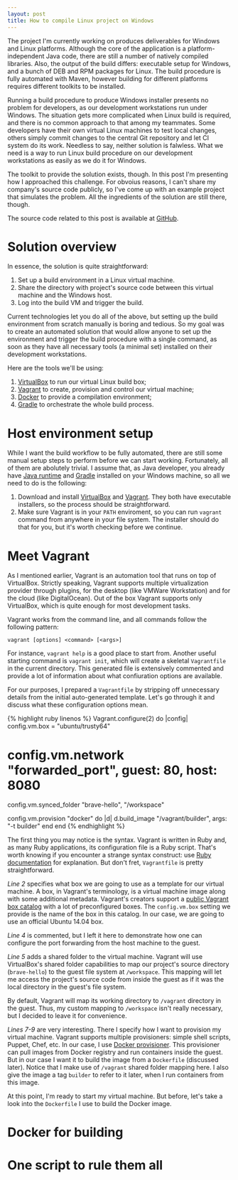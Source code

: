 ```yaml
---
layout: post
title: How to compile Linux project on Windows
---
```


The project I'm currently working on produces deliverables for Windows and Linux
platforms. Although the core of the application is a platform-independent Java
code, there are still a number of natively compiled libraries. Also, the output
of the build differs: executable setup for Windows, and a bunch of DEB and RPM
packages for Linux. The build procedure is fully automated with Maven, however
building for different platforms requires different toolkits to be installed.

Running a build procedure to produce Windows installer presents no problem for
developers, as our development workstations run under Windows. The situation
gets more complicated when Linux build is required, and there is no common
approach to that among my teammates. Some developers have their own virtual
Linux machines to test local changes, others simply commit changes to the
central Git repository and let CI system do its work. Needless to say, neither
solution is falwless. What we need is a way to run Linux build procedure on our
development workstations as easily as we do it for Windows.

The toolkit to provide the solution exists, though. In this post I'm presenting
how I approached this challenge.  For obvoius reasons, I can't share my
company's source code publicly, so I've come up with an example project that
simulates the problem. All the ingredients of the solution are still there,
though.

The source code related to this post is available at
[GitHub](https://github.com/tindandelion/linux-builder-example).

# Solution overview

In essence, the solution is quite straightforward:

1. Set up a build environment in a Linux virtual machine.
2. Share the directory with project's source code between this virtual machine
and the Windows host.
3. Log into the build VM and trigger the build.

Current technologies let you do all of the above, but setting up the build
environment from scratch manually is boring and tedious. So my goal was to
create an automated solution that would allow anyone to set up the environment
and trigger the build procedure with a single command, as soon as they have all
necessary tools (a minimal set) installed on their development workstations.

Here are the tools we'll be using:

1. [VirtualBox][] to run our virtual Linux build box;
2. [Vagrant][] to create, provision and control our virtual machine;
3. [Docker][] to provide a compilation environment;
4. [Gradle][] to orchestrate the whole build process.

# Host environment setup

While I want the build workflow to be fully automated, there are still some
manual setup steps to perform before we can start working. Fortunately, all of
them are abolutely trivial. I assume that, as Java developer, you already have
[Java runtime][jre] and [Gradle][] installed on your Windows machine, so all we
need to do is the following:

1. Download and install [VirtualBox][] and [Vagrant][]. They both have executable
installers, so the process should be straightforward.
2. Make sure Vagrant is in your `PATH` enviroment, so you can run `vagrant`
command from anywhere in your file system. The installer should do that for you,
but it's worth checking before we continue.

# Meet Vagrant

As I mentioned earlier, Vagrant is an automation tool that runs on top of
VirtualBox. Strictly speaking, Vagrant supports multiple virtualization provider
through plugins, for the desktop (like VMWare Workstation) and for the cloud
(like DigitalOcean). Out of the box Vagrant supports only VirtualBox, which is
quite enough for most development tasks.

Vagrant works from the command line, and all commands follow the following
pattern:

    vagrant [options] <command> [<args>]

For instance, `vagrant help` is a good place to start from. Another useful
starting command is `vagrant init`, which will create a skeletal `Vagrantfile`
in the current directory. This generated file is extensively commented and
provide a lot of information about what confiuration options are available.

For our purposes, I prepared a `Vagrantfile` by stripping off unnecessary
details from the initial auto-generated template. Let's go through it and
discuss what these configuration options mean.

{% highlight ruby linenos %}
Vagrant.configure(2) do |config|
  config.vm.box = "ubuntu/trusty64"

  # config.vm.network "forwarded_port", guest: 80, host: 8080
  config.vm.synced_folder "brave-hello", "/workspace"
 
  config.vm.provision "docker" do |d|
    d.build_image "/vagrant/builder", args: "-t builder"
  end
end
{% endhighlight %}

The first thing you may notice is the syntax. Vagrant is written in Ruby and, as
many Ruby applications, its configuration file is a Ruby script. That's worth
knowing if you encounter a strange syntax construct: use
[Ruby documentation][ruby] for explanation. But don't fret, `Vagrantfile` is
pretty straightforward.

*Line 2* specifies what box we are going to use as a template for our virtual
machine. A box, in Vagrant's terminology, is a virtual machine image along with
some additional metadata. Vagrant's creators support a
[public Vagrant box catalog](https://atlas.hashicorp.com/boxes/search) with a
lot of preconfigured boxes. The `config.vm.box` setting we provide is the name
of the box in this catalog. In our case, we are going to use an official Ubuntu
14.04 box.

*Line 4* is commented, but I left it here to demonstrate how one can configure
the port forwarding from the host machine to the guest.

*Line 5* adds a shared folder to the virtual machine. Vagrant will use
VirtualBox's shared folder capabilities to map our project's source directory
(`brave-hello`) to the guest file system at `/workspace`. This mapping will let
me access the project's source code from inside the guest as if it was the local
directory in the guest's file system.

By default, Vagrant will map its working directory to `/vagrant` directory in
the guest. Thus, my custom mapping to `/workspace` isn't really necessary, but I
decided to leave it for convenience. 

*Lines 7-9* are very interesting. There I specify how I want to provision my
virtual machine. Vagrant supports multiple provisioners: simple shell scripts,
Puppet, Chef, etc. In our case, I use
[Docker provisioner](http://docs.vagrantup.com/v2/provisioning/docker.html). This
provisioner can pull images from Docker registry and run containers inside the
guest. But in our case I want it to build the image from a `Dockerfile`
(discussed later). Notice that I make use of `/vagrant` shared folder mapping
here. I also give the image a tag `builder` to refer to it later, when I run
containers from this image.

At this point, I'm ready to start my virtual machine. But before, let's take a
look into the `Dockerfile` I use to build the Docker image.

# Docker for building



# One script to rule them all


[VirtualBox]: https://www.virtualbox.org
[Vagrant]: https://www.vagrantup.com
[Docker]: https://www.docker.com
[Gradle]: https://gradle.org
[jre]: http://www.oracle.com/technetwork/java/javase/downloads/jre8-downloads-2133155.html
[ruby]: https://www.ruby-lang.org/
